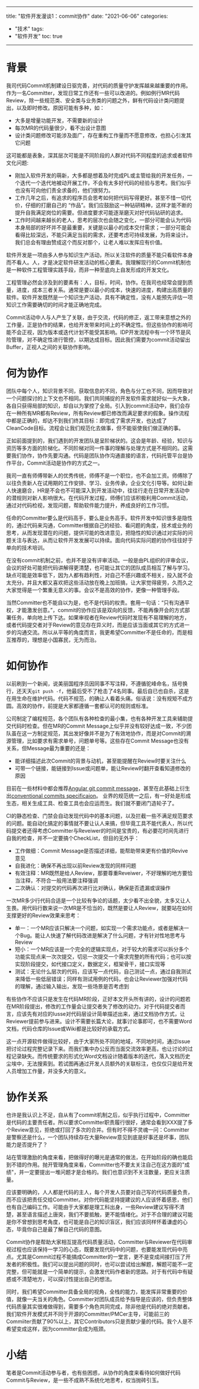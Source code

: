 
---
title: "软件开发漫谈1：commit协作"
date: "2021-06-06"
categories:
 - "技术"
tags:
 - "软件开发"
toc: true
---

# 背景

我司代码Commit机制建设日驱完善，对代码的质量守护发挥越来越重要的作用。作为一名Committer，发现日常工作还有一些可以改进的。例如例行MR代码Review，除一些规范类、安全类与业务类的问题之外，鲜有代码设计类问题提出，以及即时修改。原因可能有多种，如：
 
  - 大多是增量功能开发，不需要新的设计
  - 每次MR的代码量很少，看不出设计意图
  - 设计类问题修改可能涉及面广，存在重构工作量而不愿意修改，也担心引发其它问题

这可能都是表象，深其层次可能是不同阶段的人群对代码不同程度的追求或者软件文化问题:

 - 刚加入软件开发的萌新，大多都是想着及时完成PL或主管给我的开发任务，一个迭代一个迭代地被动开展工作，不会有太多好代码的经验与思考。我们似乎也没有可向他们责全求备的，他们很努力。
 - 工作几年之后，有追求的程序员会思考如何把代码写得更好。甚至不惜一切代价，仔细的打磨自己的 “作品”。我们应鼓励这一种钻研精神，这样才能不断的提升自我满足岗位的需要。但进度要求可能逐渐磨灭对好代码钻研的追求。
 - 工作时间越来越长的老人，思考的层次也会随之变化，一部分可能会认为代码本身局部的好坏并不是最重要，关键是以最小的成本交付需求；一部分可能会看得比较深远，不能只满足当前的需求，还要考虑可持续发展，为将来设计。我们总会有理由赞成这个而反对那个，让老人难以发挥应有价值。

<!--more-->
软件开发是一项由多人参与知识生产活动，所以关注软件的质量不能只看软件本身而不看人。人，才是决定软件研发活动的核心要素。我理解现行的Commit机制也是一种软件工程管理实践手段，而非一种至底向上自发形成的开发文化。

工程管理必然会涉及到的要素有：人，目标，时间，协作。在我司也经常会提到质量，进度，成本三者关系。通常是要以最小的成本，快速的进度，构建出高质量的软件。软件开发既然是一个知识生产活动，具有不确定性，没有人能预先评估一项知识工作需要确切的时间才能正确地完成。

Commit活动中人与人产生了关联，由于交流，代码的修正，返工带来意想之外的工作量，正是协作的结果，也给开发带来时间上的不确定性。但这些协作的影响可能不会正视，因为版本或迭代计划不能受其影响。IDP开发流程中有一个环节是风险管理，对不确定性进行管控，以期达成目标。因此我们需要为commit活动留出Buffer，正视人之间的关联协作影响。

# 何为协作

团队中每个人，知识背景不同，获取信息的不同，角色与分工也不同，因而导致对一个问题探讨的上下文也不相同。我们共同捕捉的开发软件需求就好似一头大象，各自只获得局部的知识，却自以为掌控了全局。引入到commit活动中，我们会存在一种所有MR都有Review，所有Review都已修改而满足要求的假象。操作流程中都是正确的，却达不到我们终其目标：即完成了需求开发，也达成了CleanCode目标。流程会让我们规范化去做事，但不能驱使我们做正确的事。

正如前面提到的，我们遇到的开发团队是呈阶梯状的。这会是年龄、经验，知识与资历等多方面的阶梯化。不同阶梯对同一件事的理解与处理方式是不相同的。这需要我们协作，协作先要沟通。代码是团队协作沟通直接的语言，代码托管平台是协作平台，Commit活动是协作的方式之一。

我司一直有师傅带新人的优秀传统，师傅不是一个职位，也不会加工资。师傅除了以往负责新人在试用期的工作安排、学习、业务传承，企业文化引导等。如何让新人快速磨合，HR是不会也不可能深入到开发活动中，往往行走在日常开发活动中的潜规则对新人影响很大。在代码开发过程，师傅们应该积极利用Commit活动，通过对代码检视，发现问题，帮助软件能力提升，养成良好的工作习惯。

任命的Committer要么是代码高手，要么是业务高手。软件开发中知识很多是隐性的，通过代码来沟通，Committer根据自己的经验、看问题的角度，技术或业务的思考，从而发现潜在的问题，提供可能的改进意见，把隐性的知识通过对实际的问题关注与表达，从而让软件开发发展可以持续。面向代码实际问题的协作往往好于单向的技术培训。

在没有commit机制之前，也并不是没有评审活动。一般是由PL组织的评审会议，会议的好处可能把代码讲解得更清楚，也可能让其它的团队成员相互了解与学习。缺点可能是效率低下，因为人都有趋利性，对自己不感兴趣或不相关，投入就不会太充分。并且大都又喜欢把这些活动放在晚上加班搞，让大家觉得疲劳，久而久之大家觉得是一个繁重无意义的事。会议不是高效的协作，更像一种管理手段。

当然Committer也不能自以为是，也不是代码的权贵。套用一句话：“只有沟通平权，才能激发创意。”，commit的协作应该是双向的反馈，不能再像开会的方式部署任务，单向地上传下达。如果审视者在Review代码时发现有不易理解的地方，或者代码提交者对于Review的意见存在异义时，而是应该当面或其它的方式进一步的沟通交流。所以从平等的角度而言，我更希望Committer不是任命的，而是相互推荐的，理想是小国寡民，无为而治。

# 如何协作

以前刷到一个新闻，说美丽国程序员因同事不写注释，不遵循驼峰命名，括号换行，还天天`git push -f`，他最后受不了枪击了4名同事。最后自已也自杀，这是在用生命在维护代码。代码不规范，的确让人看着头痛。俗话说：没有规矩不成方圆。高效的协作，前提是大家都遵循一套都认可的规则或标准。

公司制定了编程规范，各个团队有各种检查的最小集，也有各种开发工具来辅助提交代码时检查。但在MR的Commit Message上似乎并没有较好达成一致，不少团队虽在这一方制定规范，其出发好像并不是为了有效地协作，而是对Commit的溯源管理，比如要求有需求单号，问题单号等。这些存在Commit Message也没有关系，但Message最为重要的还是：

 - 能详细描述此次Commit的背景与动机，甚至能提醒在Review时要关注什么
 - 可带一个链接，能链接到Issue或问题单，能让Review时翻开查看知道修改的原因

目前在一些材料中都会推荐[Angular git commit message](https://zhuanlan.zhihu.com/p/62903985)，甚至在此基础上衍生出[conventional commits specificaion](https://www.conventionalcommits.org/en/v1.0.0/)。 业界的规范统一之后，有一好处是形成生态，相关生成工具、检查工具也会应运而生。我们就不要闭门造轮子了。

CI的静态检查、门禁会自动发现代码中的基本问题，以及拦截一些不满足规范要求的问题。能自动化搞定的事情就不要让认人来搞，但毕竟工具不能代表人，所以代码提交者还得考虑Committer与Reveiwer的时间是宝贵的，有必要花时间先进行自我的检查，并不一定要搞个CheckList，但目的无外乎：

 - 工作做细：Commit Message是否描述详细，能帮助带来更有价值的Revive意见
 - 自我进化：确保不再出现以前Review发现的同样问题
 - 有效注释：MR既然是给人Review，那要尊重Reveiwer，不好理解的地方要恰当注释，不符合一般用法要注释强调
 - 二次确认：对提交的代码再次进行比对确认，确保是否遗漏或误操作

一次MR多少行代码合适是一个比较有争论的话题，太少看不出全貌，太多又让人生畏。用代码行数来说一次MR是不恰当的，既然是要让人Review，就要站在如何支撑更好的Review效果来思考：

 - 单一：一个MR应该只解决一个问题，如实现一个需求功能点，或者是解决一个Bug。能让人快速了解代码改进是解决了什么问题，才有针对性地思考与Review
 - 短小：一个MR应该是一个完全的逻辑实现点，对于较大的需求可以拆分多个功能实现点来一次次提交，切忌一次提交一个需求完整的所有代码；也可以按实现阶段提交，如代接口定义，数据定义，框架骨干，接口实现等
 - 测试：无论什么层次的代码，应该写一点代码，自己测试一点，通过自我测试来降低一些低层错误；同样有测试用例的代码，也会让Reviewer加强对代码的理解，通过输入输出，发现一些场景是否考虑到

有些协作不应该只是发生在代码MR阶段，正好本文开头所有讲的，设计的问题若在MR阶段提出，修改的工作量会让提交者失了修改的动力。对于代码提交者而言，应该先有对应的Iusse对代码层设计简单描述出来，通过文档协作方式，让Reviewer提前参与进来。设计不需要长篇大论，就事讨论事即可，也不需要Word文档，代码仓库的Issue或Wiki都是比较好的承载方式。

这一点开源软件做得比较好，由于大家所处不同的地域，不同地时间，通过Issue把讨论过程完整记录下来。而我们集中办公反而当面交流效率更高，也让讨论的过程记录缺失。而传统要求的形式化Word文档设计随着版本的迭代，落入文档历史尘埃中，无法搜索到。若试图再通过开发人员额外的关联标注，也仅仅只是给开发人员增加工作量，并没多大的意义。

# 协作关系

也许是我认识上不足，自从有了commit机制之后，似乎执行过程中，Committer是代码的主要责任者。所以要求Committer职责履行很好，通常会看到XXX提了多个Review意见，拒绝或打回了多次的合并。但有时不得不灵魂一问：Committer是警察还是什么，一个团队持续存在大量Review意见到底是好事还是坏事，团队能力是否提升了？

站在管理激励的角度来看，把做得好的曝光是通常的做法，在开始阶段的确也能启到不错的作用。抛开管理角度来看，Committer也不要太关注自己在这方面的"成绩"，并一定要提出一堆问题才是合格的。我们也意识到不关注数量，更应关注质量。

应该要明确的，人人都是代码的主人，每个开发人员要对自己写的代码质量负责，而不应该把责任交给Committer。对你代码能坚持提建议的人应该怀着感恩，他们也有自己编码工作。可能由于大家都是理工科出身，一些Review建议写得不清楚，甚至语言描述上唐突，我们不要抵触，更不能情绪化。对于不合理的建议可能是你不曾想到思考角度，也可能是自己的知识盲区，我们应该同样怀着谦虚的心态，毕竟你自己是最了解自己代码的意图。

Commit协作是帮助大家相互提高代码质量活动，Committer与Reviewer在代码审视过程也应该保持一学习的心态，既要发现代码中的问题，也要能发现代码中亮点。尤其是Commit过程不能搞成Committer的一堂言，更不是变成间接打压了开发者的积极性。我们可以提出问题的同时，也可以尝试给出解题，解题可能不一定完整，但可能就是一个简单的提示，会激发代码作者新的思路。对于有代码中有疑惑或不清楚地方，可以探讨性提出自己的想法。

同时，我们希望Committer具备全局的视角，全栈的能力，能发挥非常重要的价值，就像一夫当关的角色。Committer对团队成员给予指导是应该的，但负责整体代码质量其实很难做得到，需要多个角色共同完成，除非他是代码的绝对贡献者。我们软件开发模式并不同于开源的Committer/PMCer主导，可能前三的Commiiter贡献了90%以上，其它Contributors只是贡献少量的代码。我个人是不希望变成这样，因为committer会成为瓶颈。

# 小结

笔者是Commit活动参与者，也有些困惑，从协作的角度来看待如何做好代码Commit与Review，是一些不成熟不系统化地思考，权当抛砖引玉。